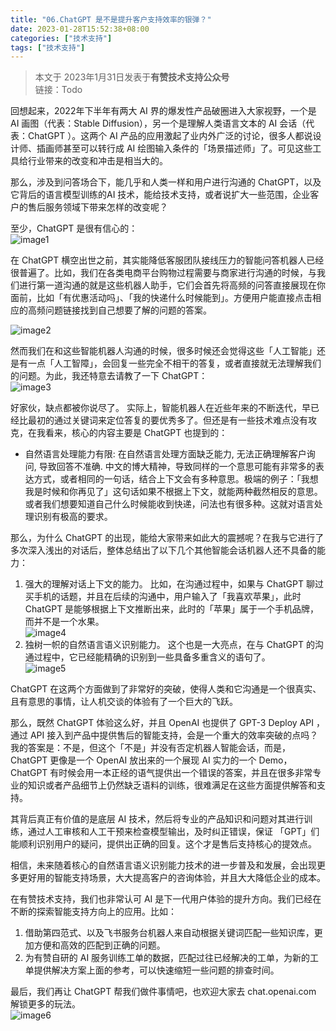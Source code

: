 ```yaml
---
title: "06.ChatGPT 是不是提升客户支持效率的银弹？"
date: 2023-01-28T15:52:38+08:00
categories: ["技术支持"]
tags: ["技术支持"]
---
```

> 本文于 2023年1月31日发表于**有赞技术支持公众号**    
> 链接：Todo

回想起来，2022年下半年有两大 AI 界的爆发性产品破圈进入大家视野，一个是 AI 画图（代表：Stable Diffusion），另一个是理解人类语言文本的 AI 会话（代表：ChatGPT ）。这两个 AI 产品的应用激起了业内外广泛的讨论，很多人都说设计师、插画师甚至可以转行成 AI 绘图输入条件的「场景描述师」了。可见这些工具给行业带来的改变和冲击是相当大的。

那么，涉及到问答场合下，能几乎和人类一样和用户进行沟通的 ChatGPT，以及它背后的语言模型训练的AI 技术，能给技术支持，或者说扩大一些范围，企业客户的售后服务领域下带来怎样的改变呢？

至少，ChatGPT 是很有信心的：    
![image1](https://user-images.githubusercontent.com/5344741/215254713-97fe3d75-77d1-4236-9767-73abde27cc1b.png)

在 ChatGPT 横空出世之前，其实能降低客服团队接线压力的智能问答机器人已经很普遍了。比如，我们在各类电商平台购物过程需要与商家进行沟通的时候，与我们进行第一道沟通的就是这些机器人助手，它们会首先将高频的问答直接展现在你面前，比如「有优惠活动吗」、「我的快递什么时候能到」。方便用户能直接点击相应的高频问题链接找到自己想要了解的问题的答案。    

![image2](https://user-images.githubusercontent.com/5344741/215254727-b530fb92-0486-44dd-b09c-77304b4f1d48.png)

然而我们在和这些智能机器人沟通的时候，很多时候还会觉得这些「人工智能」还是有一点「人工智障」，会回复一些完全不相干的答复，或者直接就无法理解我们的问题。为此，我还特意去请教了一下 ChatGPT：    
![image3](https://user-images.githubusercontent.com/5344741/215254747-287eb0b3-f085-4b23-8206-d1a77683d938.png)

好家伙，缺点都被你说尽了。
实际上，智能机器人在近些年来的不断迭代，早已经比最初的通过关键词来定位答复的要优秀多了。但还是有一些技术难点没有攻克，在我看来，核心的内容主要是 ChatGPT 也提到的：
- 自然语言处理能力有限: 在自然语言处理方面缺乏能力, 无法正确理解客户询问, 导致回答不准确.
  中文的博大精神，导致同样的一个意思可能有非常多的表达方式，或者相同的一句话，结合上下文会有多种意思。极端的例子：「我想我是时候和你再见了」这句话如果不根据上下文，就能两种截然相反的意思。或者我们想要知道自己什么时候能收到快递，问法也有很多种。这就对语言处理识别有极高的要求。

那么，为什么 ChatGPT 的出现，能给大家带来如此大的震撼呢？在我与它进行了多次深入浅出的对话后，整体总结出了以下几个其他智能会话机器人还不具备的能力：
1. 强大的理解对话上下文的能力。
  比如，在沟通过程中，如果与 ChatGPT 聊过买手机的话题，并且在后续的沟通中，用户输入了「我喜欢苹果」，此时 ChatGPT 是能够根据上下文推断出来，此时的「苹果」属于一个手机品牌，而并不是一个水果。    
  ![image4](https://user-images.githubusercontent.com/5344741/215254798-70386ec0-de82-48c1-83fe-b08f321cc9ca.png)
2. 独树一帜的自然语言语义识别能力。
  这个也是一大亮点，在与 ChatGPT 的沟通过程中，它已经能精确的识别到一些具备多重含义的语句了。    
  ![image5](https://user-images.githubusercontent.com/5344741/215254813-347a2ffe-f456-4178-9e94-6cbb5f60c03a.png)
  
ChatGPT 在这两个方面做到了非常好的突破，使得人类和它沟通是一个很真实、且有意思的事情，让人机交谈的体验有了一个巨大的飞跃。

那么，既然 ChatGPT 体验这么好，并且 OpenAI 也提供了 GPT-3 Deploy API ，通过 API 接入到产品中提供售后的智能支持，会是一个重大的效率突破的点吗？
我的答案是：不是，但这个「不是」并没有否定机器人智能会话，而是，ChatGPT 更像是一个 OpenAI 放出来的一个展现 AI 实力的一个 Demo，ChatGPT 有时候会用一本正经的语气提供出一个错误的答案，并且在很多非常专业的知识或者产品细节上仍然缺乏语料的训练，很难满足在这些方面提供解答和支持。

其背后真正有价值的是底层 AI 技术，然后将专业的产品知识和问题对其进行训练，通过人工审核和人工干预来检查模型输出，及时纠正错误，保证 「GPT」们能顺利识别用户的疑问，提供出正确的回复。这个才是售后支持核心的提效点。

相信，未来随着核心的自然语言语义识别能力技术的进一步普及和发展，会出现更多更好用的智能支持场景，大大提高客户的咨询体验，并且大大降低企业的成本。

在有赞技术支持，我们也非常认可 AI 是下一代用户体验的提升方向。我们已经在不断的探索智能支持方向上的应用。比如：
1. 借助第四范式、以及飞书服务台机器人来自动根据关键词匹配一些知识库，更加方便和高效的匹配到正确的问题。
2. 为有赞自研的 AI 服务训练工单的数据，匹配过往已经解决的工单，为新的工单提供解决方案上面的参考，可以快速缩短一些问题的排查时间。

最后，我们再让 ChatGPT 帮我们做件事情吧，也欢迎大家去 chat.openai.com 解锁更多的玩法。    
![image6](https://user-images.githubusercontent.com/5344741/215254857-b3f55a4c-69bc-4335-abae-f9e8de2242b8.png)

